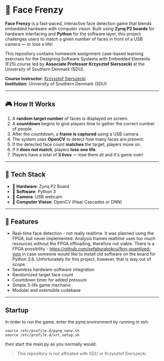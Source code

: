 # 🧠 Face Frenzy

**Face Frenzy** is a fast-paced, interactive face detection game that blends embedded hardware with computer vision. Built using **Zynq P2 boards** for hardware interfacing and **Python** for the software layer, this project challenges users to match a given number of faces in front of a USB camera — or lose a life!

This repository contains homework assignment case-based learning exercises for the Designing Software Systems with Embedded Elements (F25) course led by **Associate Professor Krzysztof Sierszecki** at the University of Southern Denmark (SDU).

**Course Instructor**: [Krzysztof Sierszecki](https://portal.findresearcher.sdu.dk/en/persons/krzys)  
**Institution**: University of Southern Denmark (SDU)

---

## 🎮 How It Works

1. A **random target number** of faces is displayed on screen.
2. A **countdown** begins to give players time to gather the correct number of people.
3. After the countdown, a **frame is captured** using a USB camera.
4. The system uses **OpenCV** to detect how many faces are present.
5. If the detected face count **matches** the target, players move on.
6. If it **does not match**, players **lose one life**.
7. Players have a total of **3 lives** — lose them all and it's game over!

---

## 🧰 Tech Stack

- 🔌 **Hardware**: Zynq P2 Board  
- 🐍 **Software**: Python 3  
- 📸 **Camera**: USB webcam  
- 🧠 **Computer Vision**: OpenCV (Haar Cascades or DNN)

---

## 🚀 Features

- Real-time face detection - not really realtime. It was planned using the FPGA, but never implemented. Analysis frames realtime uses too much resources without the FPGA offloading, therefore not viable. There is a FPGA possibility - https://github.com/sefaburakokcu/finn-quantized-yolo in case someone would like to install old software on the board for Python 3.8. Unfortunately for this project, however, that is way out of scope. 
- Seamless hardware-software integration
- Randomized target face count
- Countdown timer for added pressure
- Simple 3-life game mechanic
- Modular and extensible codebase

---

## Startup
In order to run the game, enter the pynq environment by running in ssh:
```
source /etc/profile.d/pynq_venv.sh
source /etc/profile.d/xrt_setup.sh
```
then start the main.py as you normally would. 


> This repository is not affiliated with SDU or Krzysztof Sierszecki
